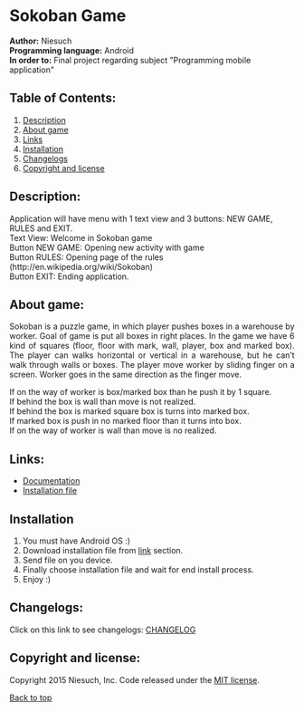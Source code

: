 # Sokoban Game
<b>Author:</b> Niesuch <br />
<b>Programming language:</b> Android <br />
<b>In order to:</b> Final project regarding subject "Programming mobile application" <br />

## Table of Contents:
1. [Description](https://github.com/niesuch/sokoban/blob/master/README.md#description)
2. [About game](https://github.com/niesuch/sokoban/blob/master/README.md#about-game)
3. [Links](https://github.com/niesuch/sokoban/blob/master/README.md#links)
4. [Installation](https://github.com/niesuch/sokoban/blob/master/README.md#installation)
5. [Changelogs](https://github.com/niesuch/sokoban/blob/master/README.md#changelogs)
6. [Copyright and license](https://github.com/niesuch/sokoban/blob/master/README.md#copyright-and-license)

## Description:
<p>Application will have menu with 1 text view and 3 buttons: NEW GAME, RULES and EXIT. <br />
Text View: Welcome in Sokoban game <br />
Button NEW GAME: Opening new activity with game <br />
Button RULES: Opening page of the rules (http://en.wikipedia.org/wiki/Sokoban) <br />
Button EXIT: Ending application. <br /></p>

## About game:
<p align="justify">Sokoban is a puzzle game, in which player pushes boxes in a warehouse by worker. Goal of game is put all boxes in right places. In the game we have 6 kind of squares (floor, floor with mark, wall, player, box and marked box). The player can walks horizontal or vertical in a warehouse, but he can’t walk through walls or boxes. The player move worker by sliding finger on a screen. Worker goes in the same direction as the finger move. <br /></p>
If on the way of worker is box/marked box than he push it by 1 square. <br />
If behind the box is wall than move is not realized. <br />
If behind the box is marked square box is turns into marked box. <br />
If marked box is push in no marked floor than it turns into box. <br />
If on the way of worker is wall than move is no realized. <br />

## Links:
* [Documentation](https://www.dropbox.com/sh/fcgrk5i2vhbxm7l/AAAnpt5DaXzSzQ6IYD2LWao_a?dl=0)
* [Installation file](https://www.dropbox.com/sh/quvgo8h536kwhne/AAB3fXEKf_1u18H9Zai5zDfQa?dl=0)

## Installation
1. You must have Android OS :)
2. Download installation file from [link](https://www.dropbox.com/sh/quvgo8h536kwhne/AAB3fXEKf_1u18H9Zai5zDfQa?dl=0) section.
3. Send file on you device.
4. Finally choose installation file and wait for end install process.
5. Enjoy :)

## Changelogs:
Click on this link to see changelogs: [CHANGELOG](https://github.com/niesuch/sokoban/releases)

## Copyright and license:
Copyright 2015 Niesuch, Inc. Code released under the [MIT license](https://github.com/niesuch/sokoban/blob/master/LICENSE.md).

[Back to top](https://github.com/niesuch/sokoban/blob/master/README.md#sokoban-game)
